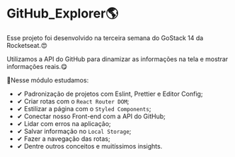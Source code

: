 # GitHub_Explorer🌎

Esse projeto foi desenvolvido na terceira semana do GoStack 14 da Rocketseat.😍

Utilizamos a API do GitHub para dinamizar as informações na tela e mostrar informações reais.😋

🎉Nesse módulo estudamos:
- ✔ Padronização de projetos com Eslint, Prettier e Editor Config;
- ✔ Criar rotas com o `React Router DOM`;
- ✔ Estilizar a página com o `Styled Components`;
- ✔ Conectar nosso Front-end com a API do GitHub;
- ✔ Lidar com erros na aplicação;
- ✔ Salvar informação no `Local Storage`;
- ✔ Fazer a navegação das rotas;
- ✔ Dentre outros conceitos e muitíssimos insights.
